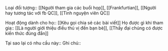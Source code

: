 Loại đối tượng:: [[Người tham gia các buổi họp]], [[Frankfurtian]], [[Người hay tương tác với fb QC]], [[Tình nguyện viên QC]]

Hoạt động dành cho họ:: [[Kêu gọi chia sẻ các bài viết]]
Họ được gì khi tham gia:: [[Là người giới thiệu điều thú vị đến bạn bè]], [[Thấy đại chúng có được kiến thức đúng đắn]]

Tại sao lại có nhu cầu này:: 
Ghi chú:: 
